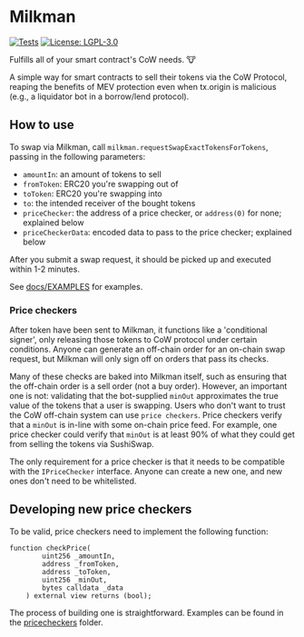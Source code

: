# Milkman

[![Tests](https://github.com/charlesndalton/milkman/actions/workflows/test.yml/badge.svg)](https://github.com/charlesndalton/milkman/actions/workflows/test.yml/badge.svg)
[![License: LGPL-3.0](https://img.shields.io/github/license/charlesndalton/milkman)](https://img.shields.io/github/license/charlesndalton/milkman)

Fulfills all of your smart contract's CoW needs. 🐮

A simple way for smart contracts to sell their tokens via the CoW Protocol, reaping
the benefits of MEV protection even when tx.origin is malicious (e.g., a liquidator
bot in a borrow/lend protocol).

## How to use

To swap via Milkman, call `milkman.requestSwapExactTokensForTokens`, passing in 
the following parameters:
- `amountIn`: an amount of tokens to sell
- `fromToken`: ERC20 you're swapping out of
- `toToken`: ERC20 you're swapping into
- `to`: the intended receiver of the bought tokens
- `priceChecker`: the address of a price checker, or `address(0)` for none; explained below
- `priceCheckerData`: encoded data to pass to the price checker; explained below

After you submit a swap request, it should be picked up and executed within 1-2 minutes.

See [docs/EXAMPLES](./docs/EXAMPLES.md) for examples.

### Price checkers

After token have been sent to Milkman, it functions like a 'conditional signer', only
releasing those tokens to CoW protocol under certain conditions. Anyone can generate
an off-chain order for an on-chain swap request, but Milkman will only sign off
on orders that pass its checks.

Many of these checks are baked into Milkman itself, such as ensuring that the
off-chain order is a sell order (not a buy order). However, an important one is
not: validating that the bot-supplied `minOut` approximates the true value of
the tokens that a user is swapping. Users who don't want to trust the CoW
off-chain system can use `price checkers`. Price checkers verify that a `minOut`
is in-line with some on-chain price feed. For example, one price checker could
verify that `minOut` is at least 90% of what they could get from selling the tokens
via SushiSwap.

The only requirement for a price checker is that it needs to be compatible with 
the `IPriceChecker` interface. Anyone can create a new one, and new ones don't 
need to be whitelisted. 

## Developing new price checkers

To be valid, price checkers need to implement the following function:

```solidity
function checkPrice(
        uint256 _amountIn,
        address _fromToken,
        address _toToken,
        uint256 _minOut,
        bytes calldata _data
    ) external view returns (bool);
```

The process of building one is straightforward. Examples can be found in the [pricecheckers](./contracts/pricecheckers) folder.